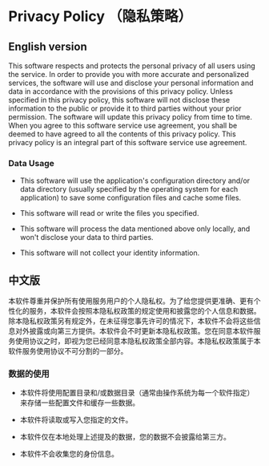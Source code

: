 # Privacy Policy （隐私策略）

## English version

This software respects and protects the personal privacy of all users using the service. In order to provide you with more accurate and personalized services, the software will use and disclose your personal information and data in accordance with the provisions of this privacy policy. Unless specified in this privacy policy, this software will not disclose these information to the public or provide it to third parties without your prior permission. The software will update this privacy policy from time to time. When you agree to this software service use agreement, you shall be deemed to have agreed to all the contents of this privacy policy. This privacy policy is an integral part of this software service use agreement.

### Data Usage

- This software will use the application's configuration directory and/or data directory (usually specified by the operating system for each application) to save some configuration files and cache some files.

- This software will read or write the files you specified.

- This software will process the data mentioned above only locally, and won't disclose your data to third parties.

- This software will not collect your identity information.

## 中文版

本软件尊重并保护所有使用服务用户的个人隐私权。为了给您提供更准确、更有个性化的服务，本软件会按照本隐私权政策的规定使用和披露您的个人信息和数据。除本隐私权政策另有规定外，在未征得您事先许可的情况下，本软件不会将这些信息对外披露或向第三方提供。本软件会不时更新本隐私权政策。您在同意本软件服务使用协议之时，即视为您已经同意本隐私权政策全部内容。本隐私权政策属于本软件服务使用协议不可分割的一部分。

### 数据的使用

- 本软件将使用配置目录和/或数据目录（通常由操作系统为每一个软件指定）来存储一些配置文件和缓存一些数据。

- 本软件将读取或写入您指定的文件。

- 本软件仅在本地处理上述提及的数据，您的数据不会披露给第三方。

- 本软件不会收集您的身份信息。
